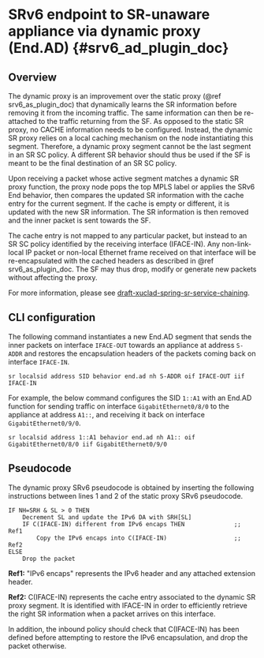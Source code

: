 # SRv6 endpoint to SR-unaware appliance via dynamic proxy (End.AD) {#srv6_ad_plugin_doc}

## Overview

The dynamic proxy is an improvement over the static proxy (@ref srv6_as_plugin_doc)
that dynamically learns the SR information before removing it from the incoming
traffic. The same information can then be re-attached to the traffic returning
from the SF. As opposed to the static SR proxy, no CACHE information needs to be
configured. Instead, the dynamic SR proxy relies on a local caching mechanism on
the node instantiating this segment. Therefore, a dynamic proxy segment cannot
be the last segment in an SR SC policy. A different SR behavior should thus be
used if the SF is meant to be the final destination of an SR SC policy.

Upon receiving a packet whose active segment matches a dynamic SR proxy
function, the proxy node pops the top MPLS label or applies the SRv6 End
behavior, then compares the updated SR information with the cache entry for the
current segment. If the cache is empty or different, it is updated with the new
SR information. The SR information is then removed and the inner packet is sent
towards the SF.

The cache entry is not mapped to any particular packet, but instead to an SR SC
policy identified by the receiving interface (IFACE-IN). Any non-link-local IP
packet or non-local Ethernet frame received on that interface will be
re-encapsulated with the cached headers as described in @ref srv6_as_plugin_doc. The
SF may thus drop, modify or generate new packets without affecting the proxy.

For more information, please see
[draft-xuclad-spring-sr-service-chaining](https://datatracker.ietf.org/doc/draft-xuclad-spring-sr-service-chaining/).

## CLI configuration

The following command instantiates a new End.AD segment that sends the inner
packets on interface `IFACE-OUT` towards an appliance at address `S-ADDR` and
restores the encapsulation headers of the packets coming back on interface
`IFACE-IN`.

```
sr localsid address SID behavior end.ad nh S-ADDR oif IFACE-OUT iif IFACE-IN
```

For example, the below command configures the SID `1::A1` with an End.AD
function for sending traffic on interface `GigabitEthernet0/8/0` to the
appliance at address `A1::`, and receiving it back on interface
`GigabitEthernet0/9/0`.

```
sr localsid address 1::A1 behavior end.ad nh A1:: oif GigabitEthernet0/8/0 iif GigabitEthernet0/9/0
```

## Pseudocode

The dynamic proxy SRv6 pseudocode is obtained by inserting the following
instructions between lines 1 and 2 of the static proxy SRv6 pseudocode.

```
IF NH=SRH & SL > 0 THEN
    Decrement SL and update the IPv6 DA with SRH[SL]
    IF C(IFACE-IN) different from IPv6 encaps THEN              ;; Ref1
        Copy the IPv6 encaps into C(IFACE-IN)                   ;; Ref2
ELSE
    Drop the packet
```

**Ref1:** "IPv6 encaps" represents the IPv6 header and any attached extension
header.

**Ref2:** C(IFACE-IN) represents the cache entry associated to the dynamic SR proxy
segment. It is identified with IFACE-IN in order to efficiently retrieve the
right SR information when a packet arrives on this interface.

In addition, the inbound policy should check that C(IFACE-IN) has been defined
before attempting to restore the IPv6 encapsulation, and drop the packet
otherwise.

